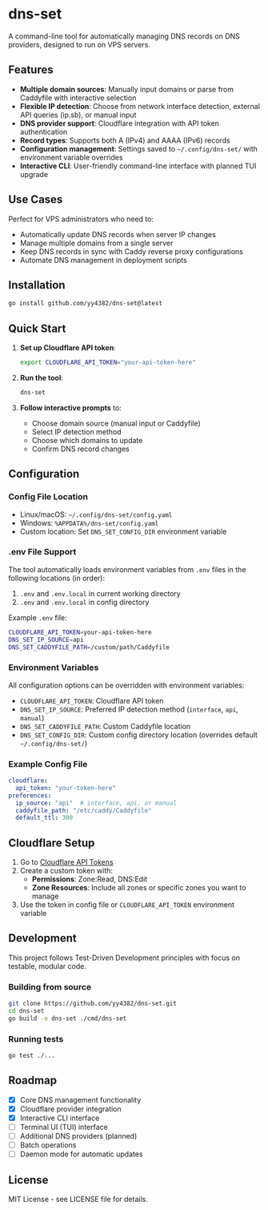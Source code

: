 # dns-set

A command-line tool for automatically managing DNS records on DNS providers, designed to run on VPS servers.

## Features

- **Multiple domain sources**: Manually input domains or parse from Caddyfile with interactive selection
- **Flexible IP detection**: Choose from network interface detection, external API queries (ip.sb), or manual input
- **DNS provider support**: Cloudflare integration with API token authentication
- **Record types**: Supports both A (IPv4) and AAAA (IPv6) records
- **Configuration management**: Settings saved to `~/.config/dns-set/` with environment variable overrides
- **Interactive CLI**: User-friendly command-line interface with planned TUI upgrade

## Use Cases

Perfect for VPS administrators who need to:
- Automatically update DNS records when server IP changes
- Manage multiple domains from a single server
- Keep DNS records in sync with Caddy reverse proxy configurations
- Automate DNS management in deployment scripts

## Installation

```bash
go install github.com/yy4382/dns-set@latest
```

## Quick Start

1. **Set up Cloudflare API token**:
   ```bash
   export CLOUDFLARE_API_TOKEN="your-api-token-here"
   ```

2. **Run the tool**:
   ```bash
   dns-set
   ```

3. **Follow interactive prompts** to:
   - Choose domain source (manual input or Caddyfile)
   - Select IP detection method
   - Choose which domains to update
   - Confirm DNS record changes

## Configuration

### Config File Location
- Linux/macOS: `~/.config/dns-set/config.yaml`
- Windows: `%APPDATA%/dns-set/config.yaml`
- Custom location: Set `DNS_SET_CONFIG_DIR` environment variable

### .env File Support
The tool automatically loads environment variables from `.env` files in the following locations (in order):
1. `.env` and `.env.local` in current working directory
2. `.env` and `.env.local` in config directory

Example `.env` file:
```bash
CLOUDFLARE_API_TOKEN=your-api-token-here
DNS_SET_IP_SOURCE=api
DNS_SET_CADDYFILE_PATH=/custom/path/Caddyfile
```

### Environment Variables
All configuration options can be overridden with environment variables:

- `CLOUDFLARE_API_TOKEN`: Cloudflare API token
- `DNS_SET_IP_SOURCE`: Preferred IP detection method (`interface`, `api`, `manual`)
- `DNS_SET_CADDYFILE_PATH`: Custom Caddyfile location
- `DNS_SET_CONFIG_DIR`: Custom config directory location (overrides default `~/.config/dns-set/`)

### Example Config File
```yaml
cloudflare:
  api_token: "your-token-here"
preferences:
  ip_source: "api"  # interface, api, or manual
  caddyfile_path: "/etc/caddy/Caddyfile"
  default_ttl: 300
```

## Cloudflare Setup

1. Go to [Cloudflare API Tokens](https://dash.cloudflare.com/profile/api-tokens)
2. Create a custom token with:
   - **Permissions**: Zone:Read, DNS:Edit
   - **Zone Resources**: Include all zones or specific zones you want to manage
3. Use the token in config file or `CLOUDFLARE_API_TOKEN` environment variable

## Development

This project follows Test-Driven Development principles with focus on testable, modular code.

### Building from source
```bash
git clone https://github.com/yy4382/dns-set.git
cd dns-set
go build -o dns-set ./cmd/dns-set
```

### Running tests
```bash
go test ./...
```

## Roadmap

- [x] Core DNS management functionality
- [x] Cloudflare provider integration
- [x] Interactive CLI interface
- [ ] Terminal UI (TUI) interface
- [ ] Additional DNS providers (planned)
- [ ] Batch operations
- [ ] Daemon mode for automatic updates

## License

MIT License - see LICENSE file for details.